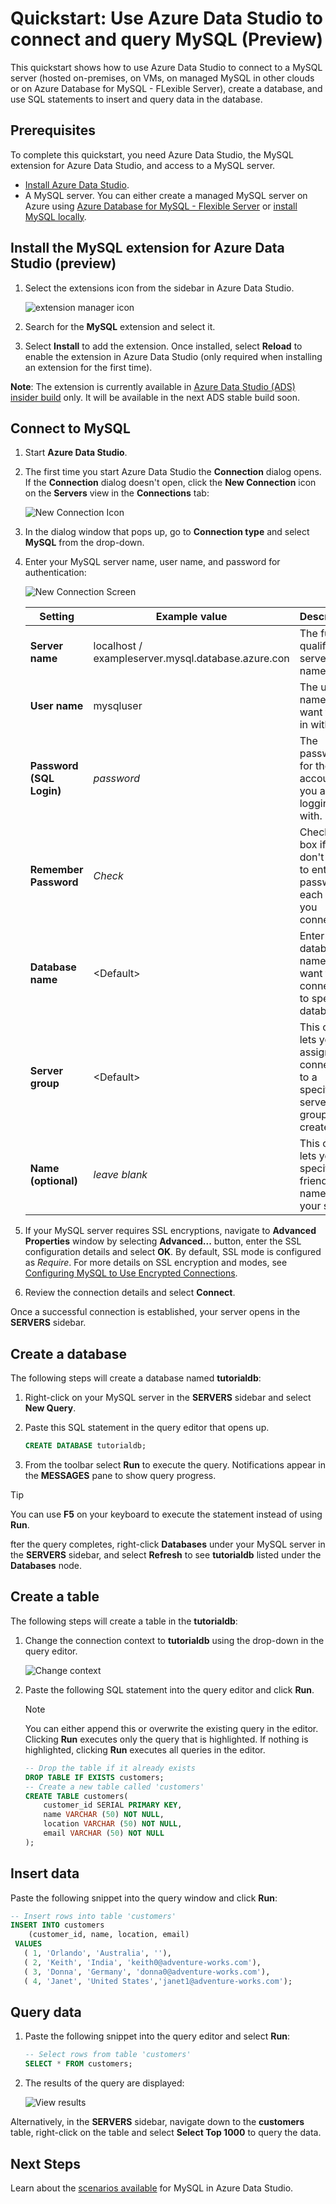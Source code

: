 # Quickstart: Use Azure Data Studio to connect and query MySQL (Preview)

This quickstart shows how to use Azure Data Studio to connect to a MySQL server (hosted on-premises, on VMs, on managed MySQL in other clouds or on Azure Database for MySQL - FLexible Server), create a database, and use SQL statements to insert and query data in the database.

## Prerequisites

To complete this quickstart, you need Azure Data Studio, the MySQL extension for Azure Data Studio, and access to a MySQL server.

- [Install Azure Data Studio](https://learn.microsoft.com/sql/azure-data-studio/download-azure-data-studio).
- A MySQL server. You can either create a managed MySQL server on Azure using [Azure Database for MySQL - Flexible Server](https://learn.microsoft.com/azure/mysql/flexible-server/quickstart-create-server-portal.md) or [install MySQL locally](https://dev.mysql.com/downloads/mysql/).

## Install the MySQL extension for Azure Data Studio (preview)

1. Select the extensions icon from the sidebar in Azure Data Studio.

   ![extension manager icon]

2. Search for the **MySQL** extension and select it.

3. Select **Install** to add the extension. Once installed, select **Reload** to enable the extension in Azure Data Studio (only required when installing an extension for the first time).

**Note**: The extension is currently available in [Azure Data Studio (ADS) insider build](https://learn.microsoft.com/sql/azure-data-studio/download-azure-data-studio#download-the-insiders-build-of-azure-data-studio) only. It will be available in the next ADS stable build soon.

## Connect to MySQL

1. Start **Azure Data Studio**.

2. The first time you start Azure Data Studio the **Connection** dialog opens. If the **Connection** dialog doesn't open, click the **New Connection** icon on the **Servers** view in the **Connections** tab:

   ![New Connection Icon]

3. In the dialog window that pops up, go to **Connection type** and select **MySQL** from the drop-down.

4. Enter your MySQL server name, user name, and password for authentication:

   ![New Connection Screen]

   | Setting       | Example value | Description |
   | ------------ | ------------------ | ------------------------------------------------- |
   | **Server name** | localhost / exampleserver.mysql.database.azure.con | The fully qualified server name. |
   | **User name** | mysqluser | The user name you want to log in with. |
   | **Password (SQL Login)** | *password* | The password for the user account you are logging in with. |
   | **Remember Password** | *Check* | Check this box if you don't want to enter the password each time you connect. |
   | **Database name** | \<Default\> | Enter a database name if you want the connection to specify a database. |
   | **Server group** | \<Default\> | This option lets you assign this connection to a specific server group you create. |
   | **Name (optional)** | *leave blank* | This option lets you specify a friendly name for your server. |

5. If your MySQL server requires SSL encryptions, navigate to **Advanced Properties** window by selecting **Advanced...** button, enter the SSL configuration details and select **OK**. By default, SSL mode is configured as *Require*. For more details on SSL encryption and modes, see [Configuring MySQL to Use Encrypted Connections](https://dev.mysql.com/doc/refman/8.0/en/using-encrypted-connections.html).

6. Review the connection details and select **Connect**.

Once a successful connection is established, your server opens in the **SERVERS** sidebar.

## Create a database

The following steps will create a database named **tutorialdb**:

1. Right-click on your MySQL server in the **SERVERS** sidebar and select **New Query**.

2. Paste this SQL statement in the query editor that opens up.

   ```sql
   CREATE DATABASE tutorialdb;
   ```

3. From the toolbar select **Run** to execute the query. Notifications appear in the **MESSAGES** pane to show query progress.

>[!TIP]
> You can use **F5** on your keyboard to execute the statement instead of using **Run**.

fter the query completes, right-click **Databases** under your MySQL server in the **SERVERS** sidebar, and select **Refresh** to see **tutorialdb** listed under the **Databases** node.

## Create a table

 The following steps will create a table in the **tutorialdb**:

1. Change the connection context to **tutorialdb** using the drop-down in the query editor.

   ![Change context]

2. Paste the following SQL statement into the query editor and click **Run**.

   > [!NOTE]
   > You can either append this or overwrite the existing query in the editor. Clicking **Run** executes only the query that is highlighted. If nothing is highlighted, clicking **Run** executes all queries in the editor.

   ```sql
   -- Drop the table if it already exists
   DROP TABLE IF EXISTS customers;
   -- Create a new table called 'customers'
   CREATE TABLE customers(
       customer_id SERIAL PRIMARY KEY,
       name VARCHAR (50) NOT NULL,
       location VARCHAR (50) NOT NULL,
       email VARCHAR (50) NOT NULL
   );
   ```

## Insert data

Paste the following snippet into the query window and click **Run**:

   ```sql
   -- Insert rows into table 'customers'
   INSERT INTO customers
       (customer_id, name, location, email)
    VALUES
      ( 1, 'Orlando', 'Australia', ''),
      ( 2, 'Keith', 'India', 'keith0@adventure-works.com'),
      ( 3, 'Donna', 'Germany', 'donna0@adventure-works.com'),
      ( 4, 'Janet', 'United States','janet1@adventure-works.com');
   ```

## Query data

1. Paste the following snippet into the query editor and select **Run**:

   ```sql
   -- Select rows from table 'customers'
   SELECT * FROM customers;
   ```

2. The results of the query are displayed:

   ![View results]

Alternatively, in the **SERVERS** sidebar, navigate down to the **customers** table, right-click on the table and select **Select Top 1000** to query the data.

## Next Steps

Learn about the [scenarios available] for MySQL in Azure Data Studio.

[scenarios available]:../README.md
[Offline Installation]:../README.md#Offline-Installation

[extension manager icon]:https://user-images.githubusercontent.com/20936410/88838718-d0640b00-d18e-11ea-9f63-226c8acd030e.png
[New Connection Icon]:https://user-images.githubusercontent.com/20936410/88839725-49b02d80-d190-11ea-8d51-5d57e551e888.png
[New Connection Screen]:https://user-images.githubusercontent.com/102506628/193454179-2aa2c9c6-808a-4ef3-a00f-1500cae5037d.png
[Change Context]:https://user-images.githubusercontent.com/102506628/193454241-d50169e6-88a6-4874-b78f-de9f3fd21b71.PNG
[View Results]:https://user-images.githubusercontent.com/102506628/193454261-aaed735f-0fb6-4f2d-b494-33923fac99d0.PNG
